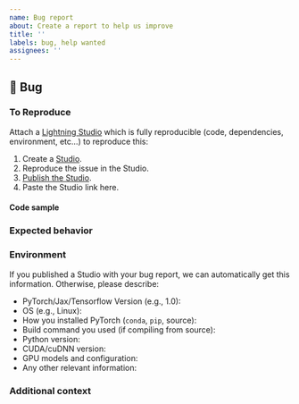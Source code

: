 ```yaml
---
name: Bug report
about: Create a report to help us improve
title: ''
labels: bug, help wanted
assignees: ''
---
```


## 🐛 Bug

<!-- A clear and concise description of what the bug is. -->

### To Reproduce

Attach a [Lightning Studio](https://lightning.ai/studios) which is fully reproducible (code, dependencies, environment, etc...) to reproduce this:   

1. Create a [Studio](https://lightning.ai/studios).    
2. Reproduce the issue in the Studio.    
3. [Publish the Studio](https://lightning.ai/docs/overview/studios/publishing#how-to-publish).
4. Paste the Studio link here.    

<!-- If you have a code sample, error messages, stack traces, please provide it here as well -->

#### Code sample

<!-- Ideally attach a minimal code sample to reproduce the decried issue.
Minimal means having the shortest code but still preserving the bug. -->

### Expected behavior

<!-- A clear and concise description of what you expected to happen. -->

### Environment
If you published a Studio with your bug report, we can automatically get this information. Otherwise, please describe:   

- PyTorch/Jax/Tensorflow Version (e.g., 1.0):
- OS (e.g., Linux):
- How you installed PyTorch (`conda`, `pip`, source):
- Build command you used (if compiling from source):
- Python version:
- CUDA/cuDNN version:
- GPU models and configuration:
- Any other relevant information:

### Additional context

<!-- Add any other context about the problem here. -->

